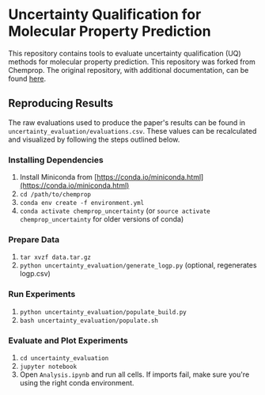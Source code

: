 # Uncertainty Qualification for Molecular Property Prediction
This repository contains tools to evaluate uncertainty qualification (UQ) methods for molecular property prediction. This repository was forked from Chemprop. The original repository, with additional documentation, can be found [here](https://github.com/chemprop/chemprop).

## Reproducing Results
The raw evaluations used to produce the paper's results can be found in `uncertainty_evaluation/evaluations.csv`. These values can be recalculated and visualized by following the steps outlined below.

### Installing Dependencies
1. Install Miniconda from [https://conda.io/miniconda.html](https://conda.io/miniconda.html)
2. `cd /path/to/chemprop`
3. `conda env create -f environment.yml`
4. `conda activate chemprop_uncertainty` (or `source activate chemprop_uncertainty` for older versions of conda)

### Prepare Data
1. `tar xvzf data.tar.gz`
2. `python uncertainty_evaluation/generate_logp.py` (optional, regenerates logp.csv)

### Run Experiments
1. `python uncertainty_evaluation/populate_build.py`
2. `bash uncertainty_evaluation/populate.sh`

### Evaluate and Plot Experiments
1. `cd uncertainty_evaluation`
2. `jupyter notebook`
3. Open `Analysis.ipynb` and run all cells. If imports fail, make sure you're using the right conda environment.
